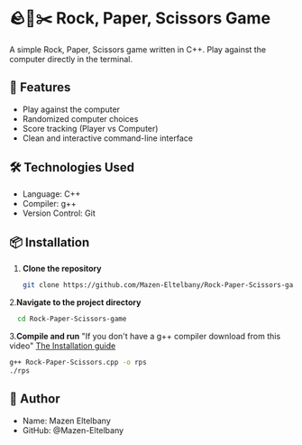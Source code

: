 # 🪨📄✂️ Rock, Paper, Scissors Game

A simple Rock, Paper, Scissors game written in C++. Play against the computer directly in the terminal.

## 🚀 Features

- Play against the computer
- Randomized computer choices
- Score tracking (Player vs Computer)
- Clean and interactive command-line interface

## 🛠️ Technologies Used

- Language: C++
- Compiler: g++
- Version Control: Git

## 📦 Installation

1. **Clone the repository**
   ```bash
   git clone https://github.com/Mazen-Eltelbany/Rock-Paper-Scissors-game.git
   ```

2.**Navigate to the project directory**

```bash
  cd Rock-Paper-Scissors-game
```

3.**Compile and run**
"If you don't have a g++ compiler download from this video"
<a href="https://youtu.be/GxFiUEO_3zM">The Installation guide</a>

```bash
g++ Rock-Paper-Scissors.cpp -o rps
./rps
```

## 👤 Author

- Name: Mazen Eltelbany
- GitHub: @Mazen-Eltelbany
